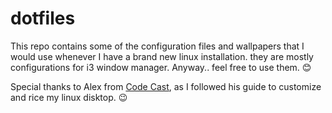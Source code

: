 # dotfiles
This repo contains some of the configuration files and wallpapers that I would use whenever I have a brand new linux installation. they are mostly configurations for i3 window manager. Anyway.. feel free to use them. :blush: 

Special thanks to Alex from [Code Cast](https://www.youtube.com/watch?v=j1I63wGcvU4), as I followed his guide to customize and rice my linux disktop. :wink:
